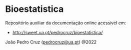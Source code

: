 # Bioestatistica

Repositório auxiliar da documentação online acessível em:

* http://sweet.ua.pt/pedrocruz/bioestatistica/

João Pedro Cruz (pedrocruz@ua.pt) @2022
